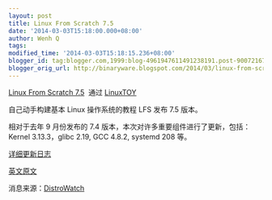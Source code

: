 ```yaml
---
layout: post
title: Linux From Scratch 7.5
date: '2014-03-03T15:18:00.000+08:00'
author: Wenh Q
tags:
modified_time: '2014-03-03T15:18:15.236+08:00'
blogger_id: tag:blogger.com,1999:blog-4961947611491238191.post-900721675957022124
blogger_orig_url: http://binaryware.blogspot.com/2014/03/linux-from-scratch-75.html
---
```

[Linux From Scratch
7.5](https://linuxtoy.org/archives/linux-from-scratch-7-5.html)  通过
[LinuxTOY](https://linuxtoy.org/)


自己动手构建基本 Linux 操作系统的教程 LFS 发布 7.5 版本。

相对于去年 9 月份发布的 7.4
版本，本次对许多重要组件进行了更新，包括：Kernel 3.13.3，glibc 2.19, GCC
4.8.2, systemd 208 等。

[详细更新日志](http://www.linuxfromscratch.org/lfs/view/7.5/chapter01/changelog.html)

[英文原文](http://www.linuxfromscratch.org/lfs/view/7.5/)

消息来源：[DistroWatch](http://distrowatch.com/?newsid=08325)
